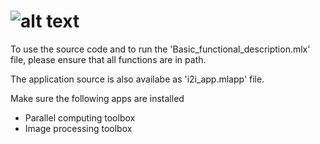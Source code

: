 # ![alt text](https://github.com/johanlillja/i2i/blob/main/header_source.png?raw=true)

To use the source code and to run the 'Basic_functional_description.mlx' file, please ensure that all functions are in path.

The application source is also availabe as 'i2i_app.mlapp' file.

Make sure the following apps are installed
* Parallel computing toolbox
* Image processing toolbox